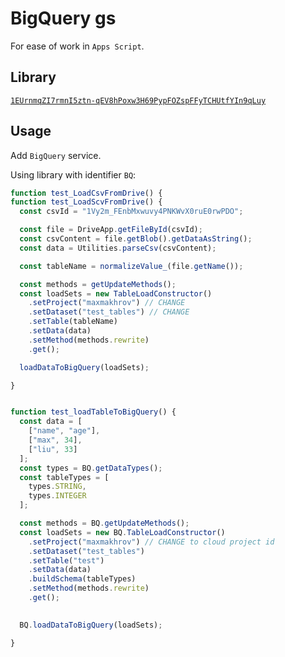 # BigQuery gs
For ease of work in `Apps Script`.

## Library


[`1EUrnmqZI7rmnI5ztn-qEV8hPoxw3H69PypFOZspFFyTCHUtfYIn9qLuy`](https://script.google.com/u/0/home/projects/1EUrnmqZI7rmnI5ztn-qEV8hPoxw3H69PypFOZspFFyTCHUtfYIn9qLuy/edit)

## Usage

Add `BigQuery` service.

Using library with identifier `BQ`:

```js
function test_LoadCsvFromDrive() {
function test_LoadScvFromDrive() {
  const csvId = "1Vy2m_FEnbMxwuvy4PNKWvX0ruE0rwPDO";

  const file = DriveApp.getFileById(csvId);
  const csvContent = file.getBlob().getDataAsString();
  const data = Utilities.parseCsv(csvContent);

  const tableName = normalizeValue_(file.getName());

  const methods = getUpdateMethods();
  const loadSets = new TableLoadConstructor()
    .setProject("maxmakhrov") // CHANGE
    .setDataset("test_tables") // CHANGE
    .setTable(tableName)
    .setData(data)
    .setMethod(methods.rewrite)
    .get();

  loadDataToBigQuery(loadSets);

}


function test_loadTableToBigQuery() {
  const data = [
    ["name", "age"],
    ["max", 34],
    ["liu", 33]
  ];
  const types = BQ.getDataTypes();
  const tableTypes = [
    types.STRING,
    types.INTEGER
  ];

  const methods = BQ.getUpdateMethods();
  const loadSets = new BQ.TableLoadConstructor()
    .setProject("maxmakhrov") // CHANGE to cloud project id
    .setDataset("test_tables")
    .setTable("test")
    .setData(data)
    .buildSchema(tableTypes)
    .setMethod(methods.rewrite)
    .get();

  
  BQ.loadDataToBigQuery(loadSets);

}
```
